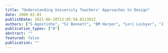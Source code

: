 ```yaml
---
title: "Understanding University Teachers' Approaches to Design"
date: 2008-01-01
publishDate: 2021-08-20T12:05:58.811361Z
authors: ["S Agostinho", "SJ Bennett", "BM Harper", "Lori Lockyer", "J Jones", "L Kosta"]
publication_types: ["0"]
abstract: ""
featured: false
publication: ""
---
```


